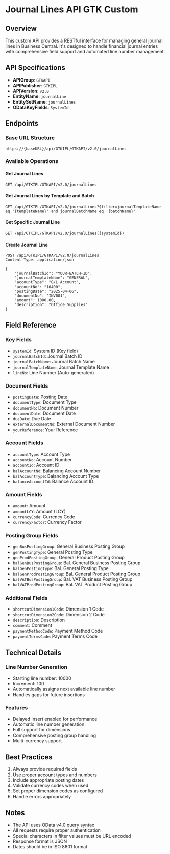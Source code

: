 # Journal Lines API GTK Custom

## Overview
This custom API provides a RESTful interface for managing general journal lines in Business Central. It's designed to handle financial journal entries with comprehensive field support and automated line number management.

## API Specifications
- **APIGroup**: `GTKAPI`
- **APIPublisher**: `GTKIPL`
- **APIVersion**: `v2.0`
- **EntityName**: `journalLine`
- **EntitySetName**: `journalLines`
- **ODataKeyFields**: `SystemId`

## Endpoints

### Base URL Structure
```
https://{baseURL}/api/GTKIPL/GTKAPI/v2.0/journalLines
```

### Available Operations

#### Get Journal Lines
```http
GET /api/GTKIPL/GTKAPI/v2.0/journalLines
```

#### Get Journal Lines by Template and Batch
```http
GET /api/GTKIPL/GTKAPI/v2.0/journalLines?$filter=journalTemplateName eq '{templateName}' and journalBatchName eq '{batchName}'
```

#### Get Specific Journal Line
```http
GET /api/GTKIPL/GTKAPI/v2.0/journalLines({systemId})
```

#### Create Journal Line
```http
POST /api/GTKIPL/GTKAPI/v2.0/journalLines
Content-Type: application/json

{
    "journalBatchId": "YOUR-BATCH-ID",
    "journalTemplateName": "GENERAL",
    "accountType": "G/L Account",
    "accountNo": "10400",
    "postingDate": "2025-04-06",
    "documentNo": "INV001",
    "amount": 1000.00,
    "description": "Office Supplies"
}
```

## Field Reference

### Key Fields
- `systemId`: System ID (Key field)
- `journalBatchId`: Journal Batch ID
- `journalBatchName`: Journal Batch Name
- `journalTemplateName`: Journal Template Name
- `lineNo`: Line Number (Auto-generated)

### Document Fields
- `postingDate`: Posting Date
- `documentType`: Document Type
- `documentNo`: Document Number
- `documentDate`: Document Date
- `dueDate`: Due Date
- `externalDocumentNo`: External Document Number
- `yourReference`: Your Reference

### Account Fields
- `accountType`: Account Type
- `accountNo`: Account Number
- `accountId`: Account ID
- `balAccountNo`: Balancing Account Number
- `balAccountType`: Balancing Account Type
- `balanceAccountId`: Balance Account ID

### Amount Fields
- `amount`: Amount
- `amountLCY`: Amount (LCY)
- `currencyCode`: Currency Code
- `currencyFactor`: Currency Factor

### Posting Group Fields
- `genBusPostingGroup`: General Business Posting Group
- `genPostingType`: General Posting Type
- `genProdPostingGroup`: General Product Posting Group
- `balGenBusPostingGroup`: Bal. General Business Posting Group
- `balGenPostingType`: Bal. General Posting Type
- `balGenProdPostingGroup`: Bal. General Product Posting Group
- `balVATBusPostingGroup`: Bal. VAT Business Posting Group
- `balVATProdPostingGroup`: Bal. VAT Product Posting Group

### Additional Fields
- `shortcutDimension1Code`: Dimension 1 Code
- `shortcutDimension2Code`: Dimension 2 Code
- `description`: Description
- `comment`: Comment
- `paymentMethodCode`: Payment Method Code
- `paymentTermsCode`: Payment Terms Code

## Technical Details

### Line Number Generation
- Starting line number: 10000
- Increment: 100
- Automatically assigns next available line number
- Handles gaps for future insertions

### Features
- Delayed Insert enabled for performance
- Automatic line number generation
- Full support for dimensions
- Comprehensive posting group handling
- Multi-currency support

## Best Practices
1. Always provide required fields
2. Use proper account types and numbers
3. Include appropriate posting dates
4. Validate currency codes when used
5. Set proper dimension codes as configured
6. Handle errors appropriately

## Notes
- The API uses OData v4.0 query syntax
- All requests require proper authentication
- Special characters in filter values must be URL encoded
- Response format is JSON
- Dates should be in ISO 8601 format
